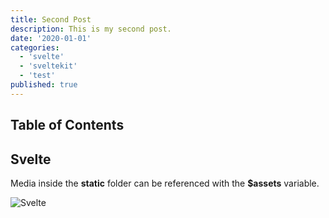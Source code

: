 ```yaml
---
title: Second Post
description: This is my second post.
date: '2020-01-01'
categories:
  - 'svelte'
  - 'sveltekit'
  - 'test'
published: true
---
```


## Table of Contents
## Svelte

Media inside the **static** folder can be referenced with the **$assets** variable.

![Svelte](favicon.png)